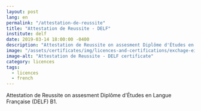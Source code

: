 ```yaml
---
layout: post
lang: en
permalink: "/attestation-de-reussite"
title: "Attestation de Reussite - DELF"
institute: delf
date: 2019-03-14 18:00:00 -0400
description: "Attestation de Reussite on assesment Diplôme d'Études en Langue Française (DELF) B1."
image: "/assets/certificates/img/licences-and-certifications/exchage-eigsi/DELF/attestation-de-reussite.jpg"
image-alt: "Attestation de Reussite - DELF certificate"
category: licences
tags:
  - licences
  - french
---
```


Attestation de Reussite on assesment Diplôme d'Études en Langue Française (DELF) B1.
